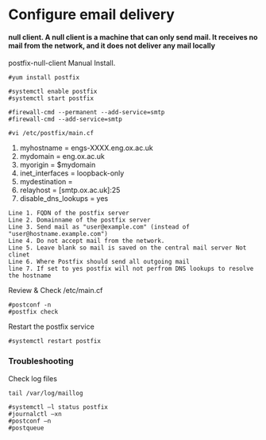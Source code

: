 # Configure email delivery

#### null client. A null client is a machine that can only send mail. It receives no mail from the network, and it does not deliver any mail locally

postfix-null-client Manual Install.
```
#yum install postfix
```
```
#systemctl enable postfix
#systemctl start postfix
```
```
#firewall-cmd --permanent --add-service=smtp
#firewall-cmd --add-service=smtp
```
```
#vi /etc/postfix/main.cf
```
1. myhostname = engs-XXXX.eng.ox.ac.uk 
2. mydomain = eng.ox.ac.uk 
3. myorigin = $mydomain 
4. inet_interfaces = loopback-only 
5. mydestination = 
6. relayhost = [smtp.ox.ac.uk]:25
7. disable_dns_lookups = yes

```
Line 1. FQDN of the postfix server
Line 2. Domainname of the postfix server
Line 3. Send mail as "user@example.com" (instead of "user@hostname.example.com")
Line 4. Do not accept mail from the network.
Line 5. Leave blank so mail is saved on the central mail server Not clinet
Line 6. Where Postfix should send all outgoing mail
line 7. If set to yes postfix will not perfrom DNS lookups to resolve the hostname
```

Review & Check /etc/main.cf
```
#postconf -n
#postfix check
```
Restart the postfix service
```
#systemctl restart postfix
```
### Troubleshooting 

Check log files
```
tail /var/log/maillog
```

```
#systemctl –l status postfix
#journalctl –xn
#postconf –n
#postqueue
```
